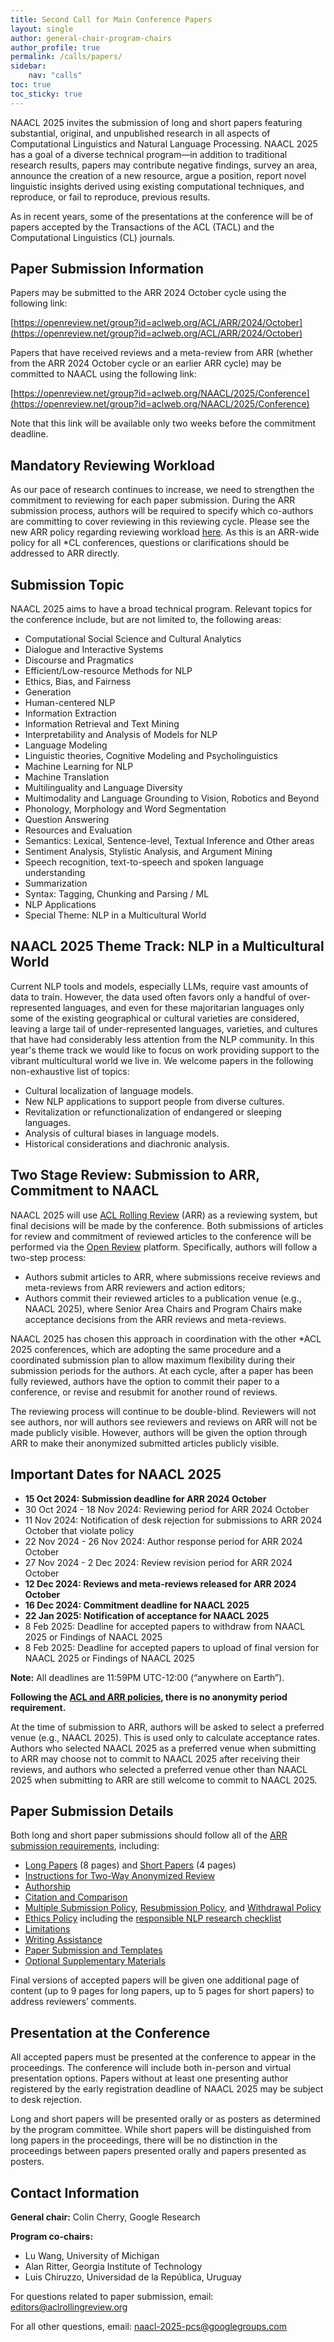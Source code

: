 ```yaml
---
title: Second Call for Main Conference Papers
layout: single
author: general-chair-program-chairs
author_profile: true
permalink: /calls/papers/
sidebar:
    nav: "calls"
toc: true
toc_sticky: true
---
```


NAACL 2025 invites the submission of long and short papers featuring substantial, original, and unpublished research in all aspects of Computational Linguistics and Natural Language Processing. NAACL 2025 has a goal of a diverse technical program—in addition to traditional research results, papers may contribute negative findings, survey an area, announce the creation of a new resource, argue a position, report novel linguistic insights derived using existing computational techniques, and reproduce, or fail to reproduce, previous results.

As in recent years, some of the presentations at the conference will be of papers accepted by the Transactions of the ACL (TACL) and the Computational Linguistics (CL) journals.

## Paper Submission Information

Papers may be submitted to the ARR 2024 October cycle using the following link:

[https://openreview.net/group?id=aclweb.org/ACL/ARR/2024/October](https://openreview.net/group?id=aclweb.org/ACL/ARR/2024/October)

Papers that have received reviews and a meta-review from ARR (whether from the ARR 2024 October cycle or an earlier ARR cycle) may be committed to NAACL using the following link:

[https://openreview.net/group?id=aclweb.org/NAACL/2025/Conference](https://openreview.net/group?id=aclweb.org/NAACL/2025/Conference)

Note that this link will be available only two weeks before the commitment deadline.

## Mandatory Reviewing Workload

As our pace of research continues to increase, we need to strengthen the commitment to reviewing for each paper submission. During the ARR submission process, authors will be required to specify which co-authors are committing to cover reviewing in this reviewing cycle. Please see the new ARR policy regarding reviewing workload [here](https://aclrollingreview.org/reviewing-workload-requirement/). As this is an ARR-wide policy for all *CL conferences, questions or clarifications should be addressed to ARR directly.

## Submission Topic

NAACL 2025 aims to have a broad technical program. Relevant topics for the conference include, but are not limited to, the following areas:

* Computational Social Science and Cultural Analytics
* Dialogue and Interactive Systems
* Discourse and Pragmatics
* Efficient/Low-resource Methods for NLP
* Ethics, Bias, and Fairness
* Generation
* Human-centered NLP
* Information Extraction
* Information Retrieval and Text Mining
* Interpretability and Analysis of Models for NLP
* Language Modeling
* Linguistic theories, Cognitive Modeling and Psycholinguistics
* Machine Learning for NLP
* Machine Translation
* Multilinguality and Language Diversity
* Multimodality and Language Grounding to Vision, Robotics and Beyond
* Phonology, Morphology and Word Segmentation
* Question Answering
* Resources and Evaluation
* Semantics: Lexical, Sentence-level, Textual Inference and Other areas
* Sentiment Analysis, Stylistic Analysis, and Argument Mining
* Speech recognition, text-to-speech and spoken language understanding
* Summarization
* Syntax: Tagging, Chunking and Parsing / ML
* NLP Applications
* Special Theme: NLP in a Multicultural World

## NAACL 2025 Theme Track: NLP in a Multicultural World

Current NLP tools and models, especially LLMs, require vast amounts of data to train. However, the data used often favors only a handful of over-represented languages, and even for these majoritarian languages only some of the existing geographical or cultural varieties are considered, leaving a large tail of under-represented languages, varieties, and cultures that have had considerably less attention from the NLP community. In this year's theme track we would like to focus on work providing support to the vibrant multicultural world we live in. We welcome papers in the following non-exhaustive list of topics:

* Cultural localization of language models.
* New NLP applications to support people from diverse cultures.
* Revitalization or refunctionalization of endangered or sleeping languages.
* Analysis of cultural biases in language models.
* Historical considerations and diachronic analysis.

## Two Stage Review: Submission to ARR, Commitment to NAACL

NAACL 2025 will use [ACL Rolling Review](https://aclrollingreview.org/cfp) (ARR) as a reviewing system, but final decisions will be made by the conference. Both submissions of articles for review and commitment of reviewed articles to the conference will be performed via the [Open Review](https://openreview.net/) platform. Specifically, authors will follow a two-step process:

* Authors submit articles to ARR, where submissions receive reviews and meta-reviews from ARR reviewers and action editors;
* Authors commit their reviewed articles to a publication venue (e.g., NAACL 2025), where Senior Area Chairs and Program Chairs make acceptance decisions from the ARR reviews and meta-reviews.

NAACL 2025 has chosen this approach in coordination with the other *ACL 2025 conferences, which are adopting the same procedure and a coordinated submission plan to allow maximum flexibility during their submission periods for the authors. At each cycle, after a paper has been fully reviewed, authors have the option to commit their paper to a conference, or revise and resubmit for another round of reviews.

The reviewing process will continue to be double-blind. Reviewers will not see authors, nor will authors see reviewers and reviews on ARR will not be made publicly visible. However, authors will be given the option through ARR to make their anonymized submitted articles publicly visible.

## Important Dates for NAACL 2025

* **15 Oct 2024: Submission deadline for ARR 2024 October**
* 30 Oct 2024 - 18 Nov 2024: Reviewing period for ARR 2024 October
* 11 Nov 2024: Notification of desk rejection for submissions to ARR 2024 October that violate policy
* 22 Nov 2024 - 26 Nov 2024: Author response period for ARR 2024 October
* 27 Nov 2024 - 2 Dec 2024: Review revision period for ARR 2024 October
* **12 Dec 2024: Reviews and meta-reviews released for ARR 2024 October**
* **16 Dec 2024: Commitment deadline for NAACL 2025**
* **22 Jan 2025: Notification of acceptance for NAACL 2025**
* 8 Feb 2025: Deadline for accepted papers to withdraw from NAACL 2025 or Findings of NAACL 2025
* 8 Feb 2025: Deadline for accepted papers to upload of final version for NAACL 2025 or Findings of NAACL 2025

**Note:** All deadlines are 11:59PM UTC-12:00 (“anywhere on Earth”).

**Following the [ACL and ARR policies](https://www.aclweb.org/portal/content/report-acl-committee-anonymity-policy), there is no anonymity period requirement.**

At the time of submission to ARR, authors will be asked to select a preferred venue (e.g., NAACL 2025). This is used only to calculate acceptance rates. Authors who selected NAACL 2025 as a preferred venue when submitting to ARR may choose not to commit to NAACL 2025 after receiving their reviews, and authors who selected a preferred venue other than NAACL 2025 when submitting to ARR are still welcome to commit to NAACL 2025.

## Paper Submission Details

Both long and short paper submissions should follow all of the [ARR submission requirements](https://aclrollingreview.org/cfp#paper-submission-information), including:

* [Long Papers](https://aclrollingreview.org/cfp#long-papers) (8 pages) and [Short Papers](https://aclrollingreview.org/cfp#short-papers) (4 pages)
* [Instructions for Two-Way Anonymized Review](https://aclrollingreview.org/cfp#instructions-for-two-way-anonymized-review)
* [Authorship](https://aclrollingreview.org/cfp#authorship)
* [Citation and Comparison](https://aclrollingreview.org/cfp#citation-and-comparison)
* [Multiple Submission Policy](https://aclrollingreview.org/cfp#multiple-submission-policy), [Resubmission Policy](https://aclrollingreview.org/cfp#resubmission-policy), and [Withdrawal Policy](https://aclrollingreview.org/cfp#withdrawal-policy)
* [Ethics Policy](https://aclrollingreview.org/cfp#ethics-policy) including the [responsible NLP research checklist](https://aclrollingreview.org/responsibleNLPresearch)
* [Limitations](https://aclrollingreview.org/cfp#limitations)
* [Writing Assistance](https://2023.aclweb.org/blog/ACL-2023-policy/)
* [Paper Submission and Templates](https://aclrollingreview.org/cfp#paper-submission-and-templates)
* [Optional Supplementary Materials](https://aclrollingreview.org/cfp#optional-supplementary-materials-appendices-software-and-data)

Final versions of accepted papers will be given one additional page of content (up to 9 pages for long papers, up to 5 pages for short papers) to address reviewers’ comments.

## Presentation at the Conference

All accepted papers must be presented at the conference to appear in the proceedings. The conference will include both in-person and virtual presentation options. Papers without at least one presenting author registered by the early registration deadline of NAACL 2025 may be subject to desk rejection.

Long and short papers will be presented orally or as posters as determined by the program committee. While short papers will be distinguished from long papers in the proceedings, there will be no distinction in the proceedings between papers presented orally and papers presented as posters.

## Contact Information

**General chair:** Colin Cherry, Google Research

**Program co-chairs:**

* Lu Wang, University of Michigan
* Alan Ritter, Georgia Institute of Technology
* Luis Chiruzzo, Universidad de la República, Uruguay

For questions related to paper submission, email: [editors@aclrollingreview.org](mailto:editors@aclrollingreview.org)

For all other questions, email: [naacl-2025-pcs@googlegroups.com](mailto:naacl-2025-pcs@googlegroups.com)
